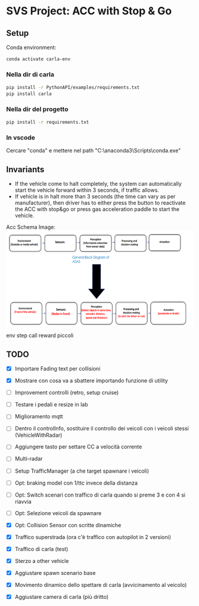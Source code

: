 # SVS Project: ACC with Stop & Go

## Setup

Conda environment:
```bash
conda activate carla-env
```
### Nella dir di carla
```bash
pip install -r PythonAPI/examples/requirements.txt
pip install carla
```
### Nella dir del progetto 
```bash
pip install -r requirements.txt
```
### In vscode

Cercare "conda" e mettere nel path "C:\anaconda3\Scripts\conda.exe"

## Invariants
- If the vehicle come to halt completely, the system can automatically start the vehicle forward within 3 seconds, if traffic allows.
- If vehicle is in halt more than 3 seconds (the time can vary as per manufacturer), then driver has to either press the button to reactivate the ACC with stop&go or press gas acceleration paddle to start the vehicle.

Acc Schema Image:
  <a href="">
    <img src="imgs/acc-schema.png" alt="Schema" width="auto" height="256" />
  </a>

env step call
reward piccoli



## TODO
- [X] Importare Fading text per collisioni
- [X] Mostrare con cosa va a sbattere importando funzione di utility
- [ ] Improvement controlli (retro, setup cruise)
- [ ] Testare i pedali e resize in lab
- [ ] Miglioramento mqtt
- [ ] Dentro il controlInfo, sostituire il controllo dei veicoli con i veicoli stessi (VehicleWithRadar)
- [ ] Aggiungere tasto per settare CC a velocità corrente
- [ ] Multi-radar
- [ ] Setup TrafficManager (a che target spawnare i veicoli)
- [ ] Opt: braking model con 1/ttc invece della distanza
- [ ] Opt: Switch scenari con traffico di carla quando si preme 3 e con 4 si riavvia
- [ ] Opt: Selezione veicoli da spawnare
- [X] Opt: Collision Sensor con scritte dinamiche
- [X] Traffico superstrada (ora c'è traffico con autopilot in 2 versioni)
- [X] Traffico di carla (test)
- [x] Sterzo a other vehicle
- [x] Aggiustare spawn scenario base
- [x] Movimento dinamico dello spettare di carla (avvicinamento al veicolo)
- [x] Aggiustare camera di carla (più dritto)

